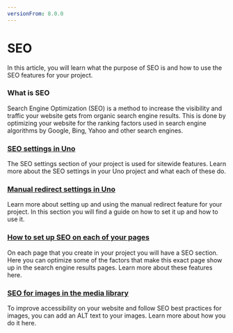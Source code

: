 ```yaml
---
versionFrom: 8.0.0
---
```


# SEO
In this article, you will learn what the purpose of SEO is and how to use the SEO features for your project.

### What is SEO

Search Engine Optimization (SEO) is a method to increase the visibility and traffic your website gets from organic search engine results.
This is done by optimizing your website for the ranking factors used in search engine algorithms by Google, Bing, Yahoo and other search engines.

### [SEO settings in Uno](../Seo-settings-in-uno)

The SEO settings section of your project is used for sitewide features. Learn more about the SEO settings in your Uno project and what each of these do.

### [Manual redirect settings in Uno](../Manual-redirect-settings-in-uno)

Learn more about setting up and using the manual redirect feature for your project. In this section you will find a guide on how to set it up and how to use it.

### [How to set up SEO on each of your pages](../How-to-set-up-seo-on-each-of-your-pages)

On each page that you create in your project you will have a SEO section. Here you can optimize some of the factors that make this exact page show up in the search engine results pages.
Learn more about these features here.

### [SEO for images in the media library](../Seo-for-images-in-the-media-library)

To improve accessibility on your website and follow SEO best practices for images, you can add an ALT text to your images. Learn more about how you do it here.
